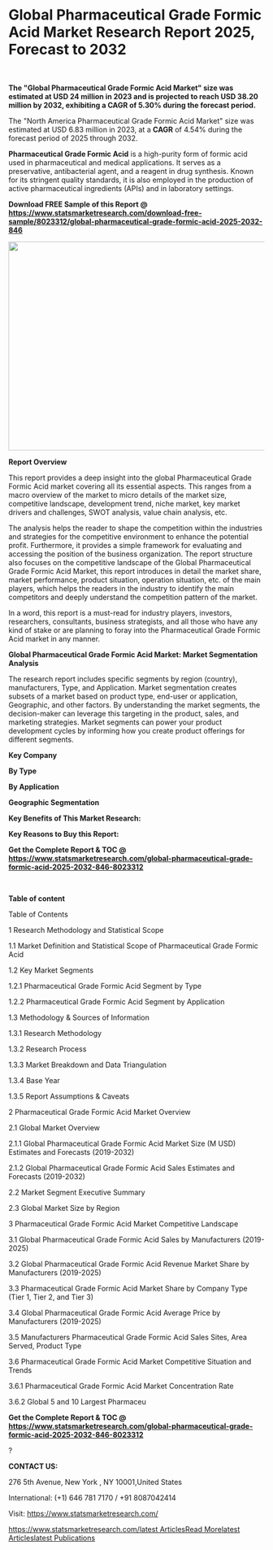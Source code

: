 <h1>Global Pharmaceutical Grade Formic Acid Market Research Report 2025, Forecast to 2032</h1><br/><p><strong>The "Global Pharmaceutical Grade Formic Acid Market" size was estimated at USD 24 million in 2023 and is projected to reach USD 38.20 million by 2032, exhibiting a <strong>CAGR</strong> of 5.30% during the forecast period.</strong></p>
 
 
 
 <p>The "North America Pharmaceutical Grade Formic Acid Market" size was estimated at USD 6.83 million in 2023, at a <strong>CAGR</strong> of 4.54% during the forecast period of 2025 through 2032.</p>
 
 
 
 <p><strong>Pharmaceutical Grade Formic Acid</strong> is a high-purity form of formic acid used in pharmaceutical and medical applications. It serves as a preservative, antibacterial agent, and a reagent in drug synthesis. Known for its stringent quality standards, it is also employed in the production of active pharmaceutical ingredients (APIs) and in laboratory settings.</p>
 
 
 
 <p><strong>Download FREE Sample of this Report @ <a href="https://www.statsmarketresearch.com/download-free-sample/8023312/global-pharmaceutical-grade-formic-acid-2025-2032-846">https://www.statsmarketresearch.com/download-free-sample/8023312/global-pharmaceutical-grade-formic-acid-2025-2032-846</a></strong></p>
 
 
 
 <p><img alt="" src="https://www.24marketreports.com/assets/report-images/PharmaceuticalGradeFormicAcidMarket.jpg" style="height:411px; width:731px" /></p>
 
 
 
 <p><strong>Report Overview</strong></p>
 
 
 
 <p>This report provides a deep insight into the global Pharmaceutical Grade Formic Acid market covering all its essential aspects. This ranges from a macro overview of the market to micro details of the market size, competitive landscape, development trend, niche market, key market drivers and challenges, SWOT analysis, value chain analysis, etc.</p>
 
 
 
 <p>The analysis helps the reader to shape the competition within the industries and strategies for the competitive environment to enhance the potential profit. Furthermore, it provides a simple framework for evaluating and accessing the position of the business organization. The report structure also focuses on the competitive landscape of the Global Pharmaceutical Grade Formic Acid Market, this report introduces in detail the market share, market performance, product situation, operation situation, etc. of the main players, which helps the readers in the industry to identify the main competitors and deeply understand the competition pattern of the market.</p>
 
 
 
 <p>In a word, this report is a must-read for industry players, investors, researchers, consultants, business strategists, and all those who have any kind of stake or are planning to foray into the Pharmaceutical Grade Formic Acid market in any manner.</p>
 
 
 
 <p><strong>Global Pharmaceutical Grade Formic Acid Market: Market Segmentation Analysis</strong></p>
 
 
 
 <p>The research report includes specific segments by region (country), manufacturers, Type, and Application. Market segmentation creates subsets of a market based on product type, end-user or application, Geographic, and other factors. By understanding the market segments, the decision-maker can leverage this targeting in the product, sales, and marketing strategies. Market segments can power your product development cycles by informing how you create product offerings for different segments.</p>
 
 
 
 <p><strong>Key Company</strong></p>
 
 
 
 <p><strong>By Type</strong></p>
 
 
 
 <p><strong><strong>By Application</strong></strong></p>
 
 
 
 <p><strong>Geographic Segmentation</strong></p>
 
 
 
 <p><strong>Key Benefits of This Market Research:</strong></p>
 
 
 
 <p><strong>Key <strong>Reasons to Buy</strong> this Report:</strong></p>
 
 
 
 <div><b>Get the Complete Report & TOC @ <a href="https://www.statsmarketresearch.com/global-pharmaceutical-grade-formic-acid-2025-2032-846-8023312">https://www.statsmarketresearch.com/global-pharmaceutical-grade-formic-acid-2025-2032-846-8023312</a></b></div>
 
 
 
 <p><br />
 
 <b>Table of content</b></p>
 
 
 
 <p>Table of Contents<br />
 
 1 Research Methodology and Statistical Scope<br />
 
 1.1 Market Definition and Statistical Scope of Pharmaceutical Grade Formic Acid<br />
 
 1.2 Key Market Segments<br />
 
 1.2.1 Pharmaceutical Grade Formic Acid Segment by Type<br />
 
 1.2.2 Pharmaceutical Grade Formic Acid Segment by Application<br />
 
 1.3 Methodology & Sources of Information<br />
 
 1.3.1 Research Methodology<br />
 
 1.3.2 Research Process<br />
 
 1.3.3 Market Breakdown and Data Triangulation<br />
 
 1.3.4 Base Year<br />
 
 1.3.5 Report Assumptions & Caveats<br />
 
 2 Pharmaceutical Grade Formic Acid Market Overview<br />
 
 2.1 Global Market Overview<br />
 
 2.1.1 Global Pharmaceutical Grade Formic Acid Market Size (M USD) Estimates and Forecasts (2019-2032)<br />
 
 2.1.2 Global Pharmaceutical Grade Formic Acid Sales Estimates and Forecasts (2019-2032)<br />
 
 2.2 Market Segment Executive Summary<br />
 
 2.3 Global Market Size by Region<br />
 
 3 Pharmaceutical Grade Formic Acid Market Competitive Landscape<br />
 
 3.1 Global Pharmaceutical Grade Formic Acid Sales by Manufacturers (2019-2025)<br />
 
 3.2 Global Pharmaceutical Grade Formic Acid Revenue Market Share by Manufacturers (2019-2025)<br />
 
 3.3 Pharmaceutical Grade Formic Acid Market Share by Company Type (Tier 1, Tier 2, and Tier 3)<br />
 
 3.4 Global Pharmaceutical Grade Formic Acid Average Price by Manufacturers (2019-2025)<br />
 
 3.5 Manufacturers Pharmaceutical Grade Formic Acid Sales Sites, Area Served, Product Type<br />
 
 3.6 Pharmaceutical Grade Formic Acid Market Competitive Situation and Trends<br />
 
 3.6.1 Pharmaceutical Grade Formic Acid Market Concentration Rate<br />
 
 3.6.2 Global 5 and 10 Largest Pharmaceu</p>
 
 
 
 <div><b>Get the Complete Report & TOC @ <a href="https://www.statsmarketresearch.com/global-pharmaceutical-grade-formic-acid-2025-2032-846-8023312">https://www.statsmarketresearch.com/global-pharmaceutical-grade-formic-acid-2025-2032-846-8023312</a></b></div>
 
 
 
 <p>? </p>
 
 
 
 <p><b>CONTACT US:</b><br />
 
 276 5th Avenue, New York , NY 10001,United States<br />
 
 International: (+1) 646 781 7170 / +91 8087042414<br />
 
 Visit: <a href="https://www.statsmarketresearch.com/">https://www.statsmarketresearch.com/</a><br />
 
 <a href="https://gyeongbokgung.com">https://www.statsmarketresearch.com/</a><a href="https://hallyeomaritime.com">latest Articles</a><a href="https://jingwansa.com">Read More</a><a href="https://nguoiviet.jp/">latest Articles</a><a href="https://www.intelmarketresearch.com/">latest Publications</a></p>